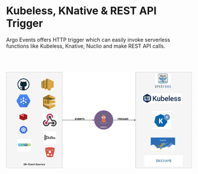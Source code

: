 # Kubeless, KNative & REST API Trigger

Argo Events offers HTTP trigger which can easily invoke serverless functions like Kubeless, Knative, Nuclio and make REST API calls.

<br/>
<br/>

<p align="center">
  <img src="https://github.com/argoproj/argo-events/blob/http-trigger/docs/assets/http-trigger.png?raw=true" alt="HTTP Trigger"/>
</p>

<br/>
<br/>

